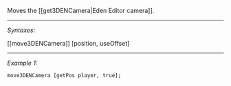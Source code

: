 Moves the [[get3DENCamera|Eden Editor camera]].


---
*Syntaxes:*

[[move3DENCamera]]  [position, useOffset]

---
*Example 1:*

```sqf
move3DENCamera [getPos player, true];
```